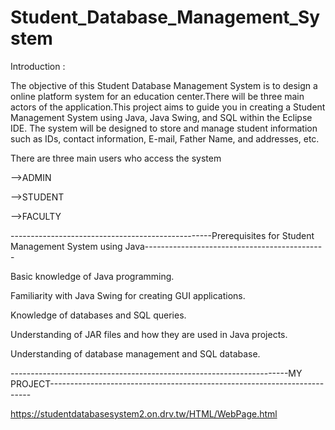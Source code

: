 # Student_Database_Management_System

Introduction :

The objective of this Student Database Management System is to design a online platform system for an education center.There will be three main actors of the application.This project aims to guide you in creating a Student Management System using Java, Java Swing, and SQL within the Eclipse IDE. The system will be designed to store and manage student information such as IDs, contact information, E-mail, Father Name, and addresses, etc.

There are three main users who access the system

-->ADMIN

-->STUDENT

-->FACULTY

--------------------------------------------------Prerequisites for Student Management System using Java---------------------------------------------

Basic knowledge of Java programming.

Familiarity with Java Swing for creating GUI applications.

Knowledge of databases and SQL queries.

Understanding of JAR files and how they are used in Java projects.

Understanding of database management and SQL database.

---------------------------------------------------------------------MY PROJECT-------------------------------------------------------------------------

https://studentdatabasesystem2.on.drv.tw/HTML/WebPage.html
